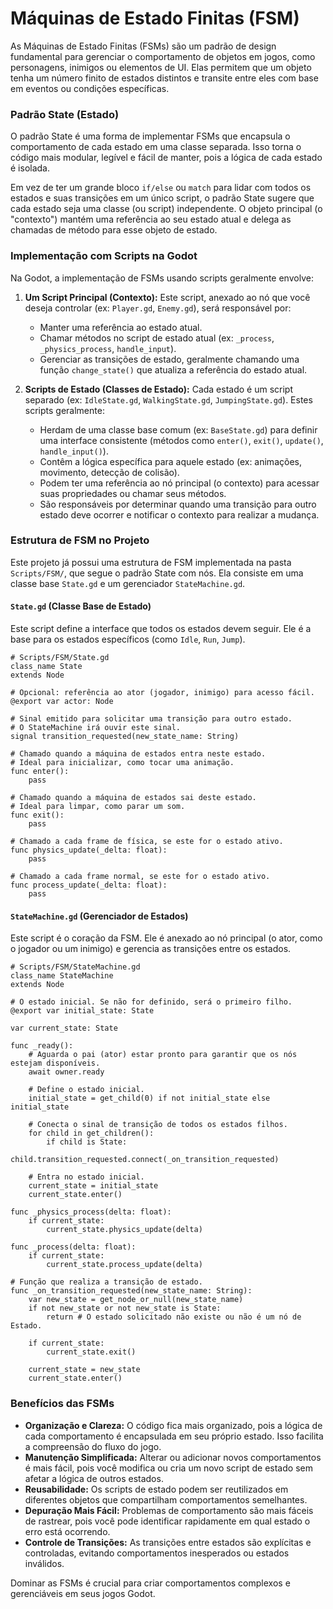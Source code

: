 # Máquinas de Estado Finitas (FSM)

As Máquinas de Estado Finitas (FSMs) são um padrão de design fundamental para gerenciar o comportamento de objetos em jogos, como personagens, inimigos ou elementos de UI. Elas permitem que um objeto tenha um número finito de estados distintos e transite entre eles com base em eventos ou condições específicas.

### Padrão State (Estado)

O padrão State é uma forma de implementar FSMs que encapsula o comportamento de cada estado em uma classe separada. Isso torna o código mais modular, legível e fácil de manter, pois a lógica de cada estado é isolada.

Em vez de ter um grande bloco `if/else` ou `match` para lidar com todos os estados e suas transições em um único script, o padrão State sugere que cada estado seja uma classe (ou script) independente. O objeto principal (o "contexto") mantém uma referência ao seu estado atual e delega as chamadas de método para esse objeto de estado.

### Implementação com Scripts na Godot

Na Godot, a implementação de FSMs usando scripts geralmente envolve:

1.  **Um Script Principal (Contexto):** Este script, anexado ao nó que você deseja controlar (ex: `Player.gd`, `Enemy.gd`), será responsável por:
    *   Manter uma referência ao estado atual.
    *   Chamar métodos no script de estado atual (ex: `_process`, `_physics_process`, `handle_input`).
    *   Gerenciar as transições de estado, geralmente chamando uma função `change_state()` que atualiza a referência do estado atual.

2.  **Scripts de Estado (Classes de Estado):** Cada estado é um script separado (ex: `IdleState.gd`, `WalkingState.gd`, `JumpingState.gd`). Estes scripts geralmente:
    *   Herdam de uma classe base comum (ex: `BaseState.gd`) para definir uma interface consistente (métodos como `enter()`, `exit()`, `update()`, `handle_input()`).
    *   Contêm a lógica específica para aquele estado (ex: animações, movimento, detecção de colisão).
    *   Podem ter uma referência ao nó principal (o contexto) para acessar suas propriedades ou chamar seus métodos.
    *   São responsáveis por determinar quando uma transição para outro estado deve ocorrer e notificar o contexto para realizar a mudança.

### Estrutura de FSM no Projeto

Este projeto já possui uma estrutura de FSM implementada na pasta `Scripts/FSM/`, que segue o padrão State com nós. Ela consiste em uma classe base `State.gd` e um gerenciador `StateMachine.gd`.

#### `State.gd` (Classe Base de Estado)

Este script define a interface que todos os estados devem seguir. Ele é a base para os estados específicos (como `Idle`, `Run`, `Jump`).

```gdscript
# Scripts/FSM/State.gd
class_name State
extends Node

# Opcional: referência ao ator (jogador, inimigo) para acesso fácil.
@export var actor: Node

# Sinal emitido para solicitar uma transição para outro estado.
# O StateMachine irá ouvir este sinal.
signal transition_requested(new_state_name: String)

# Chamado quando a máquina de estados entra neste estado.
# Ideal para inicializar, como tocar uma animação.
func enter():
	pass

# Chamado quando a máquina de estados sai deste estado.
# Ideal para limpar, como parar um som.
func exit():
	pass

# Chamado a cada frame de física, se este for o estado ativo.
func physics_update(_delta: float):
	pass

# Chamado a cada frame normal, se este for o estado ativo.
func process_update(_delta: float):
	pass
```

#### `StateMachine.gd` (Gerenciador de Estados)

Este script é o coração da FSM. Ele é anexado ao nó principal (o ator, como o jogador ou um inimigo) e gerencia as transições entre os estados.

```gdscript
# Scripts/FSM/StateMachine.gd
class_name StateMachine
extends Node

# O estado inicial. Se não for definido, será o primeiro filho.
@export var initial_state: State

var current_state: State

func _ready():
	# Aguarda o pai (ator) estar pronto para garantir que os nós estejam disponíveis.
	await owner.ready

	# Define o estado inicial.
	initial_state = get_child(0) if not initial_state else initial_state
	
	# Conecta o sinal de transição de todos os estados filhos.
	for child in get_children():
		if child is State:
			child.transition_requested.connect(_on_transition_requested)
	
	# Entra no estado inicial.
	current_state = initial_state
	current_state.enter()

func _physics_process(delta: float):
	if current_state:
		current_state.physics_update(delta)

func _process(delta: float):
	if current_state:
		current_state.process_update(delta)

# Função que realiza a transição de estado.
func _on_transition_requested(new_state_name: String):
	var new_state = get_node_or_null(new_state_name)
	if not new_state or not new_state is State:
		return # O estado solicitado não existe ou não é um nó de Estado.

	if current_state:
		current_state.exit()

	current_state = new_state
	current_state.enter()
```

### Benefícios das FSMs

*   **Organização e Clareza:** O código fica mais organizado, pois a lógica de cada comportamento é encapsulada em seu próprio estado. Isso facilita a compreensão do fluxo do jogo.
*   **Manutenção Simplificada:** Alterar ou adicionar novos comportamentos é mais fácil, pois você modifica ou cria um novo script de estado sem afetar a lógica de outros estados.
*   **Reusabilidade:** Os scripts de estado podem ser reutilizados em diferentes objetos que compartilham comportamentos semelhantes.
*   **Depuração Mais Fácil:** Problemas de comportamento são mais fáceis de rastrear, pois você pode identificar rapidamente em qual estado o erro está ocorrendo.
*   **Controle de Transições:** As transições entre estados são explícitas e controladas, evitando comportamentos inesperados ou estados inválidos.

Dominar as FSMs é crucial para criar comportamentos complexos e gerenciáveis em seus jogos Godot.
